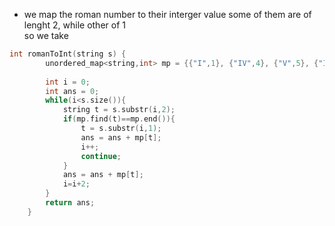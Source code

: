 - we map the roman number to their interger value some of them are of lenght 2, while other of 1<br> so we take 
~~~cpp
int romanToInt(string s) {
        unordered_map<string,int> mp = {{"I",1}, {"IV",4}, {"V",5}, {"IX",9}, {"X",10}, {"XL",40},  {"L",50}, {"XC",90}, {"C",100}, {"CD",400}, {"D",500}, {"CM",900}, {"M",1000}};
        
        int i = 0;
        int ans = 0;
        while(i<s.size()){
            string t = s.substr(i,2);
            if(mp.find(t)==mp.end()){
                t = s.substr(i,1);
                ans = ans + mp[t];
                i++;
                continue;
            }
            ans = ans + mp[t];
            i=i+2;
        }
        return ans;
    }
~~~
